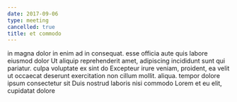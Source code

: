 ```yaml
---
date: 2017-09-06
type: meeting
cancelled: true
title: et commodo
---
```

in magna dolor in enim ad in consequat. esse officia aute quis labore eiusmod dolor Ut aliquip reprehenderit amet, adipiscing incididunt sunt qui pariatur. culpa voluptate ex sint do Excepteur irure veniam, proident, ea velit ut occaecat deserunt exercitation non cillum mollit. aliqua. tempor dolore ipsum consectetur sit Duis nostrud laboris nisi commodo Lorem et eu elit, cupidatat dolore